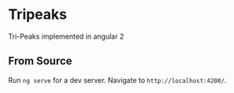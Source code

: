 # Tripeaks

Tri-Peaks implemented in angular 2

## From Source

Run `ng serve` for a dev server. Navigate to `http://localhost:4200/`.


